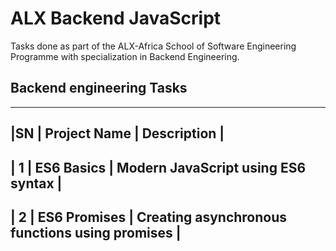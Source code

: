 # ALX Backend JavaScript

Tasks done as part of the ALX-Africa School of Software Engineering Programme with specialization in Backend Engineering.

## Backend engineering Tasks
----------------------------------
|SN | Project Name | Description |
----------------------------------
| 1 | ES6 Basics | Modern JavaScript using ES6 syntax |
-------------------------------------------------------
| 2 | ES6 Promises | Creating asynchronous functions using promises |
---------------------------------------------------------------------
